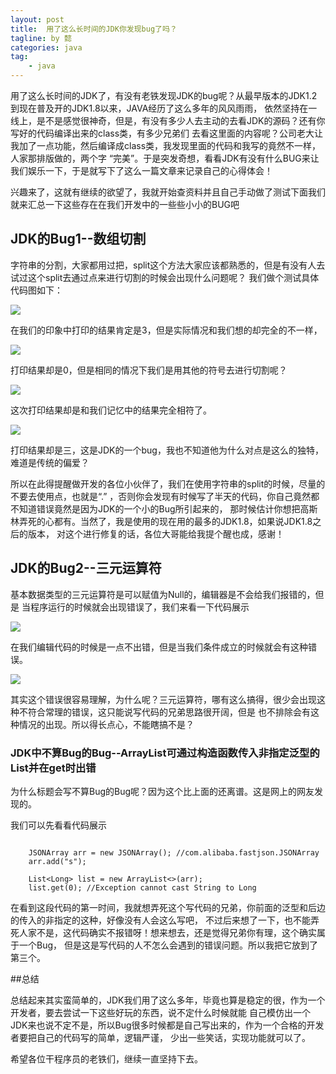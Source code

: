 ```yaml
---
layout: post
title:  用了这么长时间的JDK你发现bug了吗？
tagline: by 懿
categories: java
tag: 
    - java
---
```



用了这么长时间的JDK了，有没有老铁发现JDK的bug呢？从最早版本的JDK1.2到现在普及开的JDK1.8以来，JAVA经历了这么多年的风风雨雨，
依然坚持在一线上，是不是感觉很神奇，但是，有没有多少人去主动的去看JDK的源码？还有你写好的代码编译出来的class类，有多少兄弟们
去看这里面的内容呢？公司老大让我加了一点功能，然后编译成class类，我发现里面的代码和我写的竟然不一样，人家那排版做的，两个字
“完美”。于是突发奇想，看看JDK有没有什么BUG来让我们娱乐一下，于是就写下了这么一篇文章来记录自己的心得体会！
<!--more-->

兴趣来了，这就有继续的欲望了，我就开始查资料并且自己手动做了测试下面我们就来汇总一下这些存在在我们开发中的一些些小小的BUG吧

## JDK的Bug1--数组切割

字符串的分割，大家都用过把，split这个方法大家应该都熟悉的，但是有没有人去试过这个split去通过点来进行切割的时候会出现什么问题呢？
我们做个测试具体代码图如下：

![](http://www.justdojava.com/assets/images/2019/java/image_yi/04-24/split.jpg)

在我们的印象中打印的结果肯定是3，但是实际情况和我们想的却完全的不一样，

![](http://www.justdojava.com/assets/images/2019/java/image_yi/04-24/splitresult1.jpg)

打印结果却是0，但是相同的情况下我们是用其他的符号去进行切割呢？

![](http://www.justdojava.com/assets/images/2019/java/image_yi/04-24/split2.jpg)

这次打印结果却是和我们记忆中的结果完全相符了。

![](http://www.justdojava.com/assets/images/2019/java/image_yi/04-24/splitresult2.jpg)

打印结果却是三，这是JDK的一个bug，我也不知道他为什么对点是这么的独特，难道是传统的偏爱？

所以在此得提醒做开发的各位小伙伴了，我们在使用字符串的split的时候，尽量的不要去使用点，也就是“.”
，否则你会发现有时候写了半天的代码，你自己竟然都不知道错误竟然是因为JDK的一个小的Bug所引起来的，
那时候估计你想把高斯林弄死的心都有。当然了，我是使用的现在用的最多的JDK1.8，如果说JDK1.8之后的版本，
对这个进行修复的话，各位大哥能给我提个醒也成，感谢！

## JDK的Bug2--三元运算符

基本数据类型的三元运算符是可以赋值为Null的，编辑器是不会给我们报错的，但是
当程序运行的时候就会出现错误了，我们来看一下代码展示

![](http://www.justdojava.com/assets/images/2019/java/image_yi/04-24/bug2.jpg)

在我们编辑代码的时候是一点不出错，但是当我们条件成立的时候就会有这种错误。

![](http://www.justdojava.com/assets/images/2019/java/image_yi/04-24/bugresult2.jpg)

其实这个错误很容易理解，为什么呢？三元运算符，哪有这么搞得，很少会出现这种不符合常理的错误，这只能说写代码的兄弟思路很开阔，但是
也不排除会有这种情况的出现。所以得长点心，不能瞎搞不是？

### JDK中不算Bug的Bug--ArrayList可通过构造函数传入非指定泛型的List并在get时出错

为什么标题会写不算Bug的Bug呢？因为这个比上面的还离谱。这是网上的网友发现的。

我们可以先看看代码展示

```

    JSONArray arr = new JSONArray(); //com.alibaba.fastjson.JSONArray
    arr.add("s");

    List<Long> list = new ArrayList<>(arr); 
    list.get(0); //Exception cannot cast String to Long

```

在看到这段代码的第一时间，我就想弄死这个写代码的兄弟，你前面的泛型和后边的传入的非指定的这种，好像没有人会这么写吧，
不过后来想了一下，也不能弄死人家不是，这代码确实不报错呀！想来想去，还是觉得兄弟你有理，这个确实属于一个Bug，
但是这是写代码的人不怎么会遇到的错误问题。所以我把它放到了第三个。

##总结

总结起来其实蛮简单的，JDK我们用了这么多年，毕竟也算是稳定的很，作为一个开发者，要去尝试一下这些好玩的东西，说不定什么时候就能
自己模仿出一个JDK来也说不定不是，所以Bug很多时候都是自己写出来的，作为一个合格的开发者要把自己的代码写的简单，逻辑严谨，
少出一些笑话，实现功能就可以了。

希望各位干程序员的老铁们，继续一直坚持下去。



